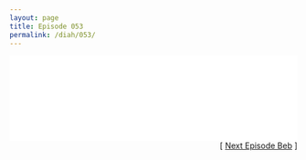 ```yaml
---
layout: page
title: Episode 053
permalink: /diah/053/
---
```


<iframe allowfullscreen="true" frameborder="0" style="width:100%;" marginheight="0" marginwidth="0" mozallowfullscreen="true" scrolling="NO" src="//gdriveplayer.us/embed2.php?link=2hGaJQYHWnN0enrBWVbR1w92u8UYSUUNexe4cl2W57U8kVTtiP8F0gjsN5GBL4S%252FDTQyHHV5rF7m72S2U1HtMHdbQzcllmY1AgRKc%252Bw4fhx886TINA6pBVfch%252F9YSjq6ssqGEetZpxc%252FInroBwqxF1TanZYTW0JvQqkC1y7umteCiPEDXGMlMMa5VL4a%252FJBfuulscPnt%252F1TemEE7RRNnGh&amp;no_adult=yes" webkitallowfullscreen="true"></iframe>

<div align="right">[ <a href="/diah/054/">Next Episode Beb</a> ]</div>

